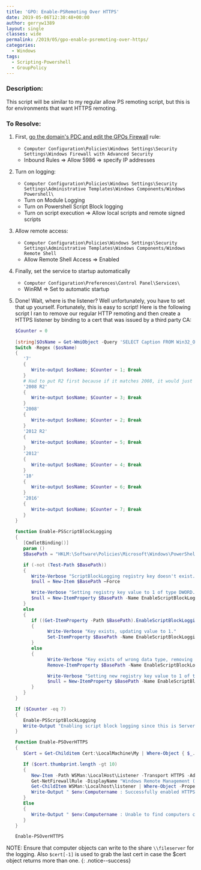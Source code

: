 ```yaml
---
title: 'GPO: Enable-PSRemoting Over HTTPS'
date: 2019-05-06T12:30:48+00:00
author: gerryw1389
layout: single
classes: wide
permalink: /2019/05/gpo-enable-psremoting-over-https/
categories:
  - Windows
tags:
  - Scripting-Powershell
  - GroupPolicy
---
```

<!--more-->

### Description:

This script will be similar to my regular allow PS remoting script, but this is for environments that want HTTPS remoting.

### To Resolve:

1. First, [go the domain's PDC and edit  the GPOs Firewall](https://automationadmin.com/2019/04/gpo-cannot-edit-setting-in-windows-firewall-with-advanced-security/) rule:

   - `Computer Configuration\Policies\Windows Settings\Security Settings\Windows Firewall with Advanced Security`
   - Inbound Rules => Allow 5986 => specify IP addresses

2. Turn on logging:

   - `Computer Configuration\Policies\Windows Settings\Security Settings\Administrative Templates\Windows Components/Windows Powershell\`  
   - Turn on Module Logging  
   - Turn on Powershell Script Block logging  
   - Turn on script execution => Allow local scripts and remote signed scripts

3. Allow remote access:

   - `Computer Configuration\Policies\Windows Settings\Security Settings\Administrative Templates\Windows Components/Windows Remote Shell`  
   - Allow Remote Shell Access => Enabled

4. Finally,  set the service to startup automatically

   - `Computer Configuration\Preferences\Control Panel\Services\`  
   - WinRM => Set to automatic startup

5. Done! Wait, where is the listener? Well unfortunately, you have to set that up yourself. Fortunately, this is easy to script! Here is the following script I ran to remove our regular HTTP remoting and then create a HTTPS listener by binding to a cert that was issued by a third party CA:

   ```powershell
   $Counter = 0
         
   [string]$OsName = Get-WmiObject -Query 'SELECT Caption FROM Win32_OperatingSystem' -Namespace ROOT\Cimv2 | Select-Object -ExpandProperty Caption
   Switch -Regex ($osName)
   {
      '7'
      {
         Write-output $osName; $Counter = 1; Break 
      }
      # Had to put R2 first because if it matches 2008, it would just break and not keep the correct counter. Nested elseif's could be another option.
      '2008 R2'
      {
         Write-output $osName; $Counter = 3; Break 
      }
      '2008'
      {
         Write-output $osName; $Counter = 2; Break 
      }
      '2012 R2'
      {
         Write-output $osName; $Counter = 5; Break 
      }
      '2012'
      {
         Write-output $osName; $Counter = 4; Break 
      }
      '10'
      {
         Write-output $osName; $Counter = 6; Break 
      }
      '2016'
      {
         Write-output $osName; $Counter = 7; Break 
      }
   }
         
   function Enable-PSScriptBlockLogging
   {
      [CmdletBinding()]
      param ()
      $BasePath = "HKLM:\Software\Policies\Microsoft\Windows\PowerShell\ScriptBlockLogging"

      if (-not (Test-Path $BasePath))
      {
         Write-Verbose "ScriptBlockLogging registry key doesn't exist. Creating now."
         $null = New-Item $BasePath –Force

         Write-Verbose "Setting registry key value to 1 of type DWORD."
         $null = New-ItemProperty $BasePath -Name EnableScriptBlockLogging -Value "1" -PropertyType DWORD
      }
      else
      {
         if ((Get-ItemProperty -Path $BasePath).EnableScriptBlockLogging.getType().Name -eq 'Int32')
         {
               Write-Verbose "Key exists, updating value to 1."
               Set-ItemProperty $BasePath -Name EnableScriptBlockLogging -Value "1"
         }
         else
         {
               Write-Verbose "Key exists of wrong data type, removing existing entry."
               Remove-ItemProperty $BasePath -Name EnableScriptBlockLogging

               Write-Verbose "Setting new registry key value to 1 of type DWORD."
               $null = New-ItemProperty $BasePath -Name EnableScriptBlockLogging -Value "1" -PropertyType DWORD
         }
      }
   }

   If ($Counter -eq 7)
   {
      Enable-PSScriptBlockLogging
      Write-Output "Enabling script block logging since this is Server 2016"
   }

   Function Enable-PSOverHTTPS
   {
      $Cert = Get-Childitem Cert:\LocalMachine\My | Where-Object { $_.Issuer.StartsWith("CN=InCommon") -and $_.notafter -gt (get-date) }

      If ($cert.thumbprint.length -gt 10)
      {
         New-Item -Path WSMan:\LocalHost\Listener -Transport HTTPS -Address * -CertificateThumbPrint $Cert[-1].Thumbprint –Force
         Get-NetFirewallRule -DisplayName "Windows Remote Management (HTTP-In)" | Remove-NetFirewallRule
         Get-ChildItem WSMan:\Localhost\listener | Where-Object -Property Keys -eq "Transport=HTTP" | Remove-Item -Recurse 
         Write-Output " $env:Computername : Successfully enabled HTTPS listener" | Out-File -FilePath "\\fileserver\https-success.txt" -Append -Encoding ASCII
      }
      Else
      {
         Write-Output " $env:Computername : Unable to find computers certificate" | Out-File -FilePath "\\fileserver\https-fail.txt" -Append -Encoding ASCII
      }
   }

   Enable-PSOverHTTPS
   ```

NOTE: Ensure that computer objects can write to the share `\\fileserver` for the logging. Also `$cert[-1]` is used to grab the last cert in case the $cert object returns more than one.
{: .notice--success}
